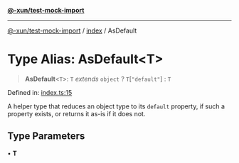 [**@-xun/test-mock-import**](../../README.md)

***

[@-xun/test-mock-import](../../README.md) / [index](../README.md) / AsDefault

# Type Alias: AsDefault\<T\>

> **AsDefault**\<`T`\>: `T` *extends* `object` ? `T`\[`"default"`\] : `T`

Defined in: [index.ts:15](https://github.com/Xunnamius/test-utils/blob/8acdc11ae9e10a8615a49f1627984159c2f4cfc9/packages/test-mock-import/src/index.ts#L15)

A helper type that reduces an object type to its `default` property, if such
a property exists, or returns it as-is if it does not.

## Type Parameters

• **T**
